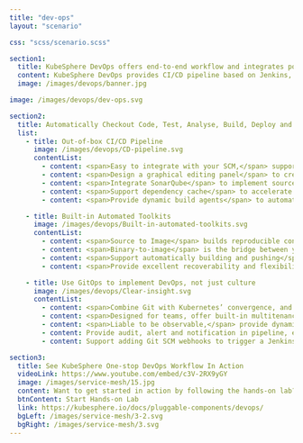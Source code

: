 ```yaml
---
title: "dev-ops"
layout: "scenario"

css: "scss/scenario.scss"

section1:
  title: KubeSphere DevOps offers end-to-end workflow and integrates popular CI/CD tools to boost delivery.
  content: KubeSphere DevOps provides CI/CD pipeline based on Jenkins, and offers automated workflows including binary-to-image (B2I) and source-to-image (S2I), helps organizations accelerate time to market for their product.
  image: /images/devops/banner.jpg

image: /images/devops/dev-ops.svg

section2:
  title: Automatically Checkout Code, Test, Analyse, Build, Deploy and Release
  list:
    - title: Out-of-box CI/CD Pipeline
      image: /images/devops/CD-pipeline.svg
      contentList:
        - content: <span>Easy to integrate with your SCM,</span> supporting GitLab / GitHub / BitBucket / SVN
        - content: <span>Design a graphical editing panel</span> to create CI/CD pipelines, without writing Jenkinsfile
        - content: <span>Integrate SonarQube</span> to implement source code quality analysis
        - content: <span>Support dependency cache</span> to accelerate build and deployment
        - content: <span>Provide dynamic build agents</span> to automatically spin up Pods as necessary

    - title: Built-in Automated Toolkits
      image: /images/devops/Built-in-automated-toolkits.svg
      contentList:
        - content: <span>Source to Image</span> builds reproducible container images from source code without writing dockerfile
        - content: <span>Binary-to-image</span> is the bridge between your artifact and a runnable image
        - content: <span>Support automatically building and pushing</span> images to any registry, and finally deploy them to Kubernetes
        - content: <span>Provide excellent recoverability and flexibility</span> as you can rebuild and rerun S2I / B2I whenever a patch is needed

    - title: Use GitOps to implement DevOps, not just culture
      image: /images/devops/Clear-insight.svg
      contentList:
        - content: <span>Combine Git with Kubernetes’ convergence, and automates the cloud native Apps delivery</span>
        - content: <span>Designed for teams, offer built-in multitenancy in DevOps project</span>
        - content: <span>Liable to be observable,</span> provide dynamic logs for the S2I / B2I build and pipeline
        - content: Provide audit, alert and notification in pipeline, ensuring issues can be quickly located and solved
        - content: Support adding Git SCM webhooks to trigger a Jenkins build when new commits are submitted to the branch

section3:
  title: See KubeSphere One-stop DevOps Workflow In Action
  videoLink: https://www.youtube.com/embed/c3V-2RX9yGY
  image: /images/service-mesh/15.jpg
  content: Want to get started in action by following the hands-on lab?
  btnContent: Start Hands-on Lab
  link: https://kubesphere.io/docs/pluggable-components/devops/
  bgLeft: /images/service-mesh/3-2.svg
  bgRight: /images/service-mesh/3.svg
---
```

